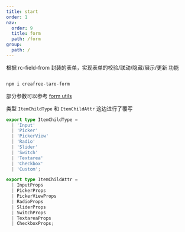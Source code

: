 ```yaml
---
title: start
order: 1
nav:
  order: 9
  title: form
  path: /form
group:
  path: /
---
```


根据 rc-field-from 封装的表单，实现表单的校验/联动/隐藏/展示/更新 功能

```bash

npm i creafree-taro-form

```

部分参数可以参考 [form utils](http://carefrees.top:9001/from-utils)

类型 `ItemChildType` 和 `ItemChildAttr` 这边进行了覆写

```ts
export type ItemChildType =
  | 'Input'
  | 'Picker'
  | 'PickerView'
  | 'Radio'
  | 'Slider'
  | 'Switch'
  | 'Textarea'
  | 'Checkbox'
  | 'Custom';

export type ItemChildAttr =
  | InputProps
  | PickerProps
  | PickerViewProps
  | RadioProps
  | SliderProps
  | SwitchProps
  | TextareaProps
  | CheckboxProps;
```
